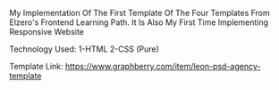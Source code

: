 My Implementation Of The First Template Of The Four Templates From Elzero's Frontend Learning Path. It Is Also My First Time Implementing Responsive Website

Technology Used:
1-HTML
2-CSS (Pure)

Template Link: https://www.graphberry.com/item/leon-psd-agency-template
